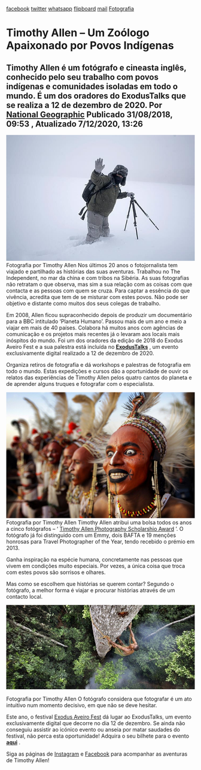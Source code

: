 [facebook](https://www.facebook.com/sharer/sharer.php?u=https%3A%2F%2Fwww.natgeo.pt%2Ffotografia%2F2018%2F08%2Ftimothy-allen-um-zoologo-apaixonado-por-povos-indigenas) [twitter](https://twitter.com/share?url=https%3A%2F%2Fwww.natgeo.pt%2Ffotografia%2F2018%2F08%2Ftimothy-allen-um-zoologo-apaixonado-por-povos-indigenas&via=natgeo&text=Timothy%20Allen%20%E2%80%93%20Um%20Zo%C3%B3logo%20Apaixonado%20por%20Povos%20Ind%C3%ADgenas) [whatsapp](https://web.whatsapp.com/send?text=https%3A%2F%2Fwww.natgeo.pt%2Ffotografia%2F2018%2F08%2Ftimothy-allen-um-zoologo-apaixonado-por-povos-indigenas) [flipboard](https://share.flipboard.com/bookmarklet/popout?v=2&title=Timothy%20Allen%20%E2%80%93%20Um%20Zo%C3%B3logo%20Apaixonado%20por%20Povos%20Ind%C3%ADgenas&url=https%3A%2F%2Fwww.natgeo.pt%2Ffotografia%2F2018%2F08%2Ftimothy-allen-um-zoologo-apaixonado-por-povos-indigenas) [mail](mailto:?subject=NatGeo&body=https%3A%2F%2Fwww.natgeo.pt%2Ffotografia%2F2018%2F08%2Ftimothy-allen-um-zoologo-apaixonado-por-povos-indigenas%20-%20Timothy%20Allen%20%E2%80%93%20Um%20Zo%C3%B3logo%20Apaixonado%20por%20Povos%20Ind%C3%ADgenas) [Fotografia](https://www.natgeo.pt/fotografia) 
# Timothy Allen – Um Zoólogo Apaixonado por Povos Indígenas 
## Timothy Allen é um fotógrafo e cineasta inglês, conhecido pelo seu trabalho com povos indígenas e comunidades isoladas em todo o mundo. É um dos oradores do ExodusTalks que se realiza a 12 de dezembro de 2020. Por [National Geographic](https://www.natgeo.pt/autor/national-geographic) Publicado 31/08/2018, 09:53 , Atualizado 7/12/2020, 13:26 
![Timothy Allen](img/files_styles_image_00_public_timothy_0allen_0.jpeg)
Fotografia por Timothy Allen Nos últimos 20 anos o fotojornalista tem viajado e partilhado as histórias das suas aventuras. Trabalhou no The Independent, no mar da china e com tribos na Sibéria. As suas fotografias não retratam o que observa, mas sim a sua relação com as coisas com que contacta e as pessoas com quem se cruza. Para captar a essência do que vivência, acredita que tem de se misturar com estes povos. Não pode ser objetivo e distante como muitos dos seus colegas de trabalho. 

Em 2008, Allen ficou supraconhecido depois de produzir um documentário para a BBC intitulado ‘Planeta Humano’. Passou mais de um ano e meio a viajar em mais de 40 países. Colabora há muitos anos com agências de comunicação e os projetos mais recentes já o levaram aos locais mais inóspitos do mundo. Foi um dos oradores da edição de 2018 do Exodus Aveiro Fest e a sua palestra está incluída no [**ExodusTalks**](https://www.natgeo.pt/fotografia/2020/12/reserve-a-tarde-de-12-de-dezembro-para-o-exodustalks) , um evento exclusivamente digital realizado a 12 de dezembro de 2020. 

Organiza retiros de fotografia e dá workshops e palestras de fotografia em todo o mundo. Estas expedições e cursos dão a oportunidade de ouvir os relatos das experiências de Timothy Allen pelos quatro cantos do planeta e de aprender alguns truques e fotografar com o especialista. 

![Tribo](img/files_styles_image_00_public_timothy_allen_0.jpg)
Fotografia por Timothy Allen Timothy Allen atribui uma bolsa todos os anos a cinco fotógrafos – ‘ [Timothy Allen Photography Scholarshio Award](http://humanplanet.com/timothyallen/travel-photography-scholarship/) ’. O fotógrafo já foi distinguido com um Emmy, dois BAFTA e 19 menções honrosas para Travel Photographer of the Year, tendo recebido o prémio em 2013. 

Ganha inspiração na espécie humana, concretamente nas pessoas que vivem em condições muito especiais. Por vezes, a única coisa que troca com estes povos são sorrisos e olhares. 

Mas como se escolhem que histórias se querem contar? Segundo o fotógrafo, a melhor forma é viajar e procurar histórias através de um contacto local. 

![A trepar árvores](img/files_styles_image_00_public_niger_timothy_allen_hp_01_rw_1.jpg)

Fotografia por Timothy Allen O fotógrafo considera que fotografar é um ato intuitivo num momento decisivo, em que não se deve hesitar. 

Este ano, o festival [Exodus Aveiro Fest](https://www.natgeo.pt/exodus) dá lugar ao ExodusTalks, um evento exclusivamente digital que decorre no dia 12 de dezembro. Se ainda não conseguiu assistir ao icónico evento ou anseia por matar saudades do festival, não perca esta oportunidade! Adquira o seu bilhete para o evento **[aqui](https://www.exodusaveirofest.com/tickets/exodustalks/)** . 

Siga as páginas de [Instagram](https://www.instagram.com/Timothy_Allen/) e [Facebook](https://www.facebook.com/timothy.allen/) para acompanhar as aventuras de Timothy Allen! 

